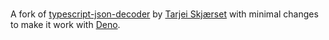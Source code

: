 #

A fork of [typescript-json-decoder](https://github.com/tskj/typescript-json-decoder) by [Tarjei Skjærset](https://github.com/tskj) with minimal changes to make it work with [Deno](https://deno.land/).
